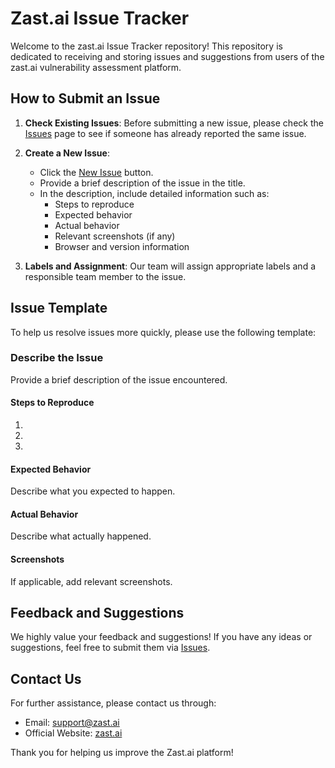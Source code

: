 # Zast.ai Issue Tracker

Welcome to the zast.ai Issue Tracker repository! This repository is dedicated to receiving and storing issues and suggestions from users of the zast.ai vulnerability assessment platform.

## How to Submit an Issue

1. **Check Existing Issues**: Before submitting a new issue, please check the [Issues](https://github.com/zast-ai/issue/issues) page to see if someone has already reported the same issue.

2. **Create a New Issue**:
   - Click the [New Issue](https://github.com/zast-ai/issue/issues/new) button.
   - Provide a brief description of the issue in the title.
   - In the description, include detailed information such as:
     - Steps to reproduce
     - Expected behavior
     - Actual behavior
     - Relevant screenshots (if any)
     - Browser and version information

3. **Labels and Assignment**: Our team will assign appropriate labels and a responsible team member to the issue.

## Issue Template

To help us resolve issues more quickly, please use the following template: 
### Describe the Issue
Provide a brief description of the issue encountered.

#### Steps to Reproduce

1.

2.

3.

#### Expected Behavior

Describe what you expected to happen.

#### Actual Behavior

Describe what actually happened.

#### Screenshots

If applicable, add relevant screenshots.


## Feedback and Suggestions

We highly value your feedback and suggestions! If you have any ideas or suggestions, feel free to submit them via [Issues](https://github.com/zast-ai/issue/issues).

## Contact Us

For further assistance, please contact us through:
- Email: support@zast.ai
- Official Website: [zast.ai](https://zast.ai)

Thank you for helping us improve the Zast.ai platform!
